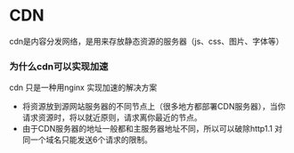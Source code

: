 # CDN
cdn是内容分发网络，是用来存放静态资源的服务器（js、css、图片、字体等）
### 为什么cdn可以实现加速
cdn 只是一种用nginx 实现加速的解决方案
- 将资源放到源网站服务器的不同节点上（很多地方都部署CDN服务器），当你请求资源时，将以就近原则，请求离你最近的节点。
- 由于CDN服务器的地址一般都和主服务器地址不同，所以可以破除http1.1 对同一个域名只能发送6个请求的限制。
